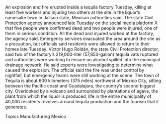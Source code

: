 An explosion and fire erupted inside a tequila factory Tuesday, killing at least five workers and injuring two others at the site in the liquor’s namesake town in Jalisco state, Mexican authorities said.
The state Civil Protection agency announced late Tuesday on the social media platform X that five people were confirmed dead and two people were injured, one of them in serious condition.
All the dead and injured worked at the factory, the agency said.
Emergency services evacuated the area around the site as a precaution, but officials said residents were allowed to return to their homes late Tuesday.
Víctor Hugo Roldán, the state Civil Protection director, said two of the factory’s 219,000-liter (57,850-gallon) tequila vats ruptured and authorities were working to ensure no alcohol spilled into the municipal drainage network.
He said experts were investigating to determine what caused the explosion.
The official said the fire was under control by nightfall, but emergency teams were still working at the scene.
The town of Tequila is about 600 kilometers (375 miles) northwest of Mexico City, sitting between the Pacific coast and Guadalajara, the country’s second biggest city.
Overlooked by a volcano and surrounded by plantations of agave, the plant from which the liquor is produced, life in the entire municipality of 40,000 residents revolves around tequila production and the tourism that it generates.

Topics
Manufacturing
Mexico

